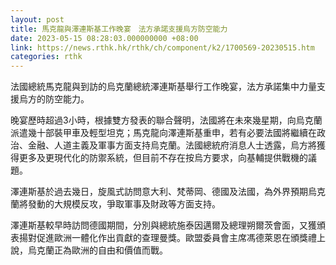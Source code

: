 ```yaml
---
layout: post
title: 馬克龍與澤連斯基工作晚宴　法方承諾支援烏方防空能力
date: 2023-05-15 08:28:03.000000000 +08:00
link: https://news.rthk.hk/rthk/ch/component/k2/1700569-20230515.htm
categories: rthk
---
```


法國總統馬克龍與到訪的烏克蘭總統澤連斯基舉行工作晚宴，法方承諾集中力量支援烏方的防空能力。

晚宴歷時超過3小時，根據雙方發表的聯合聲明，法國將在未來幾星期，向烏克蘭派遣幾十部裝甲車及輕型坦克；馬克龍向澤連斯基重申，若有必要法國將繼續在政治、金融、人道主義及軍事方面支持烏克蘭。法國總統府消息人士透露，烏方將獲得更多及更現代化的防禦系統，但目前不存在按烏方要求，向基輔提供戰機的議題。

澤連斯基於過去幾日，旋風式訪問意大利、梵蒂岡、德國及法國，為外界預期烏克蘭將發動的大規模反攻，爭取軍事及財政等方面支持。

澤連斯基較早時訪問德國期間，分別與總統施泰因邁爾及總理朔爾茨會面，又獲頒表揚對促進歐洲一體化作出貢獻的查理曼獎。歐盟委員會主席馮德萊恩在頒獎禮上說，烏克蘭正為歐洲的自由和價值而戰。
